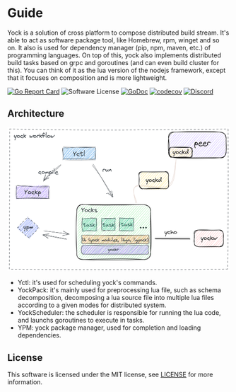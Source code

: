 # Guide

Yock is a solution of cross platform to compose distributed build stream. It's able to act as software package tool, like Homebrew, rpm, winget and so on. It also is used for dependency manager (pip, npm, maven, etc.) of programming languages. On top of this, yock also implements distributed build tasks based on grpc and goroutines (and can even build cluster for this). You can think of it as the lua version of the nodejs framework, except that it focuses on composition and is more lightweight.

[![Go Report Card](https://goreportcard.com/badge/github.com/ansurfen/cushion)](https://goreportcard.com/report/github.com/ansurfen/yock)
![Software License](https://img.shields.io/badge/license-MIT-brightgreen.svg?style=flat-square)
[![GoDoc](https://godoc.org/github.com/ansurfen/yock?status.svg)](https://pkg.go.dev/github.com/ansurfen/yock)
[![codecov](https://codecov.io/gh/Ansurfen/yock/branch/main/graph/badge.svg?token=UHYKJTT80P)](https://codecov.io/gh/Ansurfen/yock)
[![Discord](https://img.shields.io/badge/chat-on_discord-7289da)](https://discord.gg/vdybzz8RJn)

## Architecture
![arch](https://github.com/Ansurfen/yock/blob/main/docs/static/arch.png?raw=true)

* Yctl: it's used for scheduling yock's commands.
* YockPack: it's mainly used for preprocessing lua file, such as schema decomposition, decomposing a lua source file into multiple lua files according to a given modes for distributed system.
* YockScheduler: the scheduler is responsible for running the lua code, and launchs goroutines to execute in tasks.
* YPM: yock package manager, used for completion and loading dependencies.

## License

This software is licensed under the MIT license, see [LICENSE](https://raw.githubusercontent.com/Ansurfen/yock/main/LICENSE) for more information.